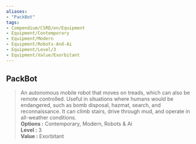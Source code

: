 ```yaml
---
aliases:
- "PackBot"
tags:
- Compendium/CSRD/en/Equipment
- Equipment/Contemporary
- Equipment/Modern
- Equipment/Robots-And-Ai
- Equipment/Level/3
- Equipment/Value/Exorbitant
---
```


  
## PackBot  
  
>An autonomous mobile robot that moves on treads, which can also be remote controlled. Useful in situations where humans would be endangered, such as bomb disposal, hazmat, search, and reconnaissance. It can climb stairs, drive through mud, and operate in all-weather conditions.  
> **Options :** Contemporary, Modern, Robots & Ai  
> **Level :** 3  
> **Value :** Exorbitant